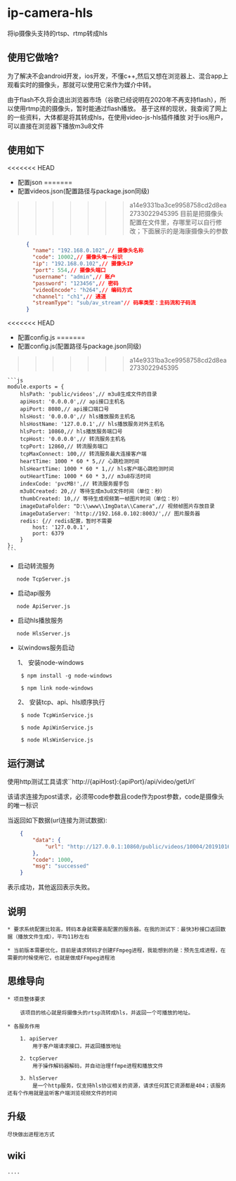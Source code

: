 # ip-camera-hls
将ip摄像头支持的rtsp、rtmp转成hls

## 使用它做啥?
为了解决不会android开发，ios开发，不懂c++,然后又想在浏览器上、混合app上观看实时的摄像头，那就可以使用它来作为媒介中转。

由于flash不久将会退出浏览器市场（谷歌已经说明在2020年不再支持flash），所以使用rtmp流的摄像头，暂时能通过flash播放。
基于这样的现状，我查阅了网上的一些资料，大体都是将其转成hls，在使用video-js-hls插件播放
对于ios用户，可以直接在浏览器下播放m3u8文件


## 使用如下

<<<<<<< HEAD
 * 配置json
=======
 * 配置videos.json(配置路径与package.json同级)
>>>>>>> a14e9331ba3ce9958758cd2d8ea2733022945395
    目前是把摄像头配置在文件里，存哪里可以自行修改；下面展示的是海康摄像头的参数
    
```json
      {
        "name": "192.168.0.102",// 摄像头名称
        "code": 10002,// 摄像头唯一标识
        "ip": "192.168.0.102",// 摄像头IP
        "port": 554,// 摄像头端口
        "username": "admin",// 账户
        "password": "123456",// 密码
        "videoEncode": "h264",// 编码方式
        "channel": "ch1",// 通道
        "streamType": "sub/av_stream"// 码率类型：主码流和子码流
      }
```
    
<<<<<<< HEAD
 * 配置config.js
=======
 * 配置config.js(配置路径与package.json同级)
>>>>>>> a14e9331ba3ce9958758cd2d8ea2733022945395
 
    ```js
    module.exports = {
        hlsPath: 'public/videos',// m3u8生成文件的目录
        apiHost: '0.0.0.0',// api接口主机名
        apiPort: 8080,// api接口端口号
        hlsHost: '0.0.0.0',// hls播放服务主机名
        hlsHostName: '127.0.0.1',// hls播放服务对外主机名
        hlsPort: 10860,// hls播放服务端口号
        tcpHost: '0.0.0.0',// 转流服务主机名
        tcpPort: 12860,// 转流服务端口
        tcpMaxConnect: 100,// 转流服务最大连接客户端
        heartTime: 1000 * 60 * 5,// 心跳检测时间
        hlsHeartTime: 1000 * 60 * 1,// hls客户端心跳检测时间
        outHeartTime: 1000 * 60 * 3,// m3u8存活时间
        indexCode: 'pvcMB!',// 转流服务握手包
        m3u8Created: 20,// 等待生成m3u8文件时间（单位：秒）
        thumbCreated: 10,// 等待生成视频第一帧图片时间（单位：秒）
        imageDataFolder: "D:\\www\\ImgData\\Camera",// 视频帧图片存放目录
        imageDataServer: 'http://192.168.0.102:8003/',// 图片服务器
        redis: {// redis配置，暂时不需要
            host: '127.0.0.1',
            port: 6379
        }
    };
    ```
    
 * 启动转流服务
 
 ```shell
    node TcpServer.js
 ```
 
 * 启动api服务
 
 ```shell
    node ApiServer.js
 ```
 
 * 启动hls播放服务
 
 ```shell
    node HlsServer.js
 ```
 
 * 以windows服务启动
 
    1、 安装node-windows
    
        $ npm install -g node-windows
        
        $ npm link node-windows
    2、 安装tcp、api、hls顺序执行
        
        $ node TcpWinService.js
        
        $ node ApiWinService.js
        
        $ node HlsWinService.js
   
## 运行测试

使用http测试工具请求``http://{apiHost}:{apiPort}/api/video/getUrl`

该请求连接为post请求，必须带code参数且code作为post参数，code是摄像头的唯一标识

当返回如下数据(url连接为测试数据):

```json
    {
        "data": {
            "url": "http://127.0.0.1:10860/public/videos/10004/20191016162246/38222c.m3u8"
        },
        "code": 1000,
        "msg": "successed"
    }
```

表示成功，其他返回表示失败。

## 说明

    * 要求系统配置比较高，转码本身就需要高配置的服务器。在我的测试下：最快3秒接口返回数据（播放文件生成），平均11秒左右
    
    * 当前版本需要优化，目前是请求转码才创建FFmpeg进程，我能想到的是：预先生成进程，在需要的时候使用它，也就是做成FFmpeg进程池

## 思维导向

    * 项目整体要求
    
        该项目的核心就是将摄像头的rtsp流转成hls，并返回一个可播放的地址。
        
    * 各服务作用
   
        1. apiServer
            用于客户端请求接口，并返回播放地址
          
        2. tcpServer
            用于操作解码器解码，并自动治理ffmpe进程和播放文件
            
        3. hlsServer
            是一个http服务，仅支持hls协议相关的资源，请求任何其它资源都是404；该服务还有个作用就是监听客户端浏览视频文件的时间
       
## 升级
    尽快做出进程池方式     
## wiki
    ....
